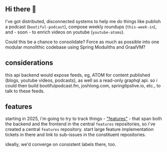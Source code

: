 ## Hi there 👋

I've got distributed, disconnected systems to help me do things like publish a podcast (`bootiful-podcast`), compose weekly roundups (`this-week-in`), and - soon - to enrich videos on youtube (`youtube-atoms`). 

Could this be a chance to consolidate? Force as much as possible into one modular monolithic codebase using Spring Moduliths and GraalVM? 

## considerations

this api backend would expose feeds, eg, ATOM for content published (blogs, youtube videos, podcasts), as well as a read-only graphql api. so i could then build bootifulpodcast.fm, joshlong.com, springtipslive.io, etc., to talk to these feeds. 


## features 

starting in 2025, i'm going to try to track things - ["features"](https://github.com/bootiful-media-mogul/features) - that span both the backend and the frontend in the central `features` repositories, so i've created a central `features` repository. start large feature implementation tickets in there and link to sub-issues in the constituent repositories. 

ideally, we'd converge on consistent labels there, too.





